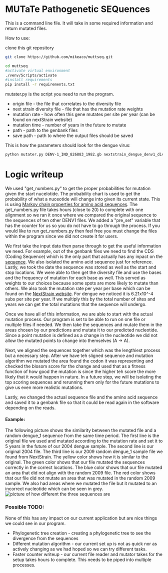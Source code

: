 # MUTaTe Pathogenetic SEQuences

This is a command line file. It will take in some required information and return mutated files.

How to use:

clone this git repository
```bash
git clone https://github.com/mikeaco/muttseq.git

cd muttseq
#activate virtual environment
./venv/Scripts/activate
#install requirements
pip install -r requirements.txt
```
mutater.py is the script you need to run the program.
* origin file - the file that correlates to the diversity file
* next strain diversity file - file that has the mutation rate weights
* mutation rate - how often this gene mutates per site per year (can be found on nextStrain website)
* mutation time - number of years in the future to mutate
* path - path to the genbank files
* save path - path to where the output files should be saved

This is how the parameters should look for the dengue virus:
```bash
python mutater.py DENV-1_IND_826883_1982.gb nextstrain_dengue_denv1_diversity.tsv 0.000621 1 genbank_files output
```

# Logic writeup
We used "get_numbers.py" to get the proper probabilities for mutation given the start nucelotide. The probability chart
is used to get the probability of what a nuceotide will change into given its current state. This is
using [Markov chain properties for amino acid sequences](https://a-little-book-of-r-for-bioinformatics.readthedocs.io/en/latest/src/chapter10.html). The get_numbers.py file takes hours (close to 20) to complete with one alignment so we ran it once where
we compared the original sequence to the sequences of ten other DENV1 files. We added a "pre_set" variable that has the counter for us 
so you do not have to go through the process. If you would like to run get_numbers.py then feel free you must change the files within the program since we did not
create it for users.

We first take the input data then parse through to get the useful information we need. For example, out of the genbank files we need 
to find the CDS (Coding Sequence) which is the only part that actually has
any inpact on the [sequence](https://en.wikipedia.org/wiki/Coding_region). We also isolated the amino acid sequence just for reference. Lastly, we took the date the sequence was stored as well as the start and stop locations.
We were able to then get the diversity file and use the bases and the frequency of mutation for each base as well. This served as weights
to our choices because some spots are more likely to mutate than others. We also took the mutation rate per year per base which can be found on the [NextStrain website](https://nextstrain.org/dengue/denv1?l=clock). For dengue we noticed it is 6.21x10^-4 subs per site per year. If we multiply this by the total number of sites and years we can get
the total mutations that the sequence will undergo. 

Once we have all of this information, we are able to start with the actual mutation process. 
Our program is set to be able to run on one file or multiple files if needed. 
We then take the sequences and mutate them in the areas chosen by our predictions and mutate it to our predicted nucleotide.
Since a point mutation is defined as a change in the nucleotide we did not allow the mutated points to change 
into themselves (A -> A).

Next, we aligned the sequences together which was the lengthiest process but a necessary step. After we have teh sligned sequence and
mutation algorithm we mutated the area found the codon it was representing and checked the blosom score for the change
and used that as a fitness function of how good the mutation is since the higher teh score the more likely
that it would happen in nature. In a future step, we will be isolating the top scoring sequences and rerunning them only for the 
future mutations to give us even more realistic mutations. 

Lastly, we changed the actual sequence file and the amino acid sequence and saved it to a genbank file so that it could be read again in the software
depending on the reads. 

#### Example:
The following picture shows the similarity between the mutated file and a random dengue_1 sequence from the same time period. 
The first line is the original file we used and mutated according to the mutation rate and set it to 5 years in the future of our 2004 dengue sample. 
The second line is our original 2004 file. 
The third line is our 2009 random dengue_1 sample file we found from NextStrain. 
The yellow color shows how it is similar to the original. The green color shows that our file mutated the sequences correctly in the correct locations. The blue color shows that our file mutated an area that did not align with the random 2009 file. The red color shows that our file did not mutate an area that was mutated in the random 2009 sample. We also had areas where we mutated the file but it mutated to an incorrect nucleotide which can be seen in grey.
![picture of how different the three sequences are](https://github.com/mikeaco/muttseq/blob/master/output/t2_seq_change.jpg?raw=true)
### Possible TODO:
None of this has any impact on our current application but are nice things we could see in our program.
* Phylogenetic tree creation - creating a phylogenetic tree to see the divergence from the sequences
* Different mutation algorithm - our current set up is not as quick nor as actively changing as we had hoped so we can try different tasks.
* Faster counter writeup - our current file reader and mutator takes for the setup takes hours to complete. This needs to be piped into multiple processes.
